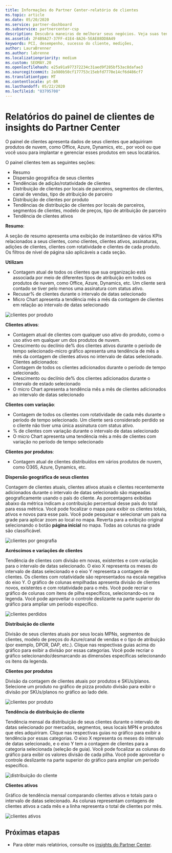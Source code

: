 ```yaml
---
title: Informações do Partner Center-relatório de clientes
ms.topic: article
ms.date: 05/20/2020
ms.service: partner-dashboard
ms.subservice: partnercenter-csp
description: Descubra maneiras de melhorar seus negócios. Veja suas tendências específicas do cliente por geografia, por produto e outros atributos.
ms.assetid: 2F4B9A27-37FF-41E4-8A26-5EAE88DD8A49
keywords: PCI, desempenho, sucesso do cliente, medições,
author: LauraBrenner
ms.author: labrenne
ms.localizationpriority: medium
ms.custom: SEOMAY.20
ms.openlocfilehash: e25a91a977372234c31aed9f285bf53ac8dafae3
ms.sourcegitcommit: 2a980b50cf177753c15ebfd7770e14cf6d486cf7
ms.translationtype: MT
ms.contentlocale: pt-BR
ms.lasthandoff: 05/22/2020
ms.locfileid: "83795708"
---
```

# <a name="customers-dashboard-reports-from-partner-center-insights"></a>Relatórios do painel de clientes de insights do Partner Center

O painel de clientes apresenta dados de seus clientes que adquiriram produtos de nuvem, como Office, Azure, Dynamics, etc., por você ou que você usou para implantar e gerenciar esses produtos em seus locatários. 
 
O painel clientes tem as seguintes seções: 

- Resumo  
- Dispersão geográfica de seus clientes 
- Tendências de adição/rotatividade de clientes 
- Distribuição de clientes por locais de parceiros, segmentos de clientes, canal de vendas, tipo de atribuição de parceiro 
- Distribuição de clientes por produto 
- Tendências de distribuição de clientes por locais de parceiros, segmentos de clientes, modelo de preços, tipo de atribuição de parceiro 
- Tendência de clientes ativos 

**Resumo**:

A seção de resumo apresenta uma exibição de instantâneo de vários KPIs relacionados a seus clientes, como clientes, clientes ativos, assinaturas, adições de clientes, clientes com rotatividade e clientes de cada produto. Os filtros de nível de página são aplicáveis a cada seção.

**Utilizam**

- Contagem atual de todos os clientes que sua organização está associada por meio de diferentes tipos de atribuição em todos os produtos de nuvem, como Office, Azure, Dynamics, etc. Um cliente será contado se tiver pelo menos uma assinatura com status ativo.  
- Recusar% de clientes durante o intervalo de datas selecionado 
- Micro Chart apresenta a tendência mês a mês da contagem de clientes em relação ao intervalo de datas selecionado

![clientes por produto](images/pci/customerproduct.png)

**Clientes ativos**:

- Contagem atual de clientes com qualquer uso ativo do produto, como o uso ativo em qualquer um dos produtos de nuvem. 
- Crescimento ou declínio de% dos clientes ativos durante o período de tempo selecionado-micro gráfico apresenta uma tendência de mês a mês da contagem de clientes ativos no intervalo de datas selecionado.
Clientes adicionados:
- Contagem de todos os clientes adicionados durante o período de tempo selecionado.
- Crescimento ou declínio de% dos clientes adicionados durante o intervalo de estado selecionado 
- O micro Chart apresenta a tendência mês a mês de clientes adicionados ao intervalo de datas selecionado 

**Clientes com variação**:
- Contagem de todos os clientes com rotatividade de cada mês durante o período de tempo selecionado. Um cliente será considerado perdido se o cliente não tiver uma única assinatura com status ativo. 
- % de clientes com variação durante o intervalo de datas selecionado 
- O micro Chart apresenta uma tendência mês a mês de clientes com variação no período de tempo selecionado 
 
**Clientes por produtos**:
- Contagem atual de clientes distribuídos em vários produtos de nuvem, como O365, Azure, Dynamics, etc.  

**Dispersão geográfica de seus clientes**

Contagem de clientes atuais, clientes ativos atuais e clientes recentemente adicionados durante o intervalo de datas selecionado são mapeadas geograficamente usando o país do cliente. As porcentagens exibidas abaixo da métrica indicam a contribuição percentual desse país do total para essa métrica. Você pode focalizar o mapa para exibir os clientes totais, ativos e novos para esse país. Você pode pesquisar e selecionar um país na grade para aplicar zoom ao local no mapa. Reverta para a exibição original selecionando o botão **página inicial** no mapa. Todas as colunas na grade são classificável.  

![clientes por geografia](images/pci/customersgeo.png)

**Acréscimos e variações de clientes**

Tendência de clientes com divisão em novas, existentes e com variação para o intervalo de datas selecionado. O eixo X representa os meses do intervalo de datas selecionado e o eixo Y representa a contagem de clientes. Os clientes com rotatividade são representados na escala negativa do eixo Y. O gráfico de colunas empilhadas apresenta divisão de clientes novos, existentes e com rotatividade para o mês. Você pode recriar o gráfico de colunas com itens de pilha específicos, selecionando-os na legenda. Você pode aproveitar o controle deslizante na parte superior do gráfico para ampliar um período específico. 

![clientes perdidos](images/pci/customerslost.png)

**Distribuição do cliente**

Divisão de seus clientes atuais por seus locais MPNs, segmentos de clientes, modelo de preços do Azure/canal de vendas e o tipo de atribuição (por exemplo, DPOR, DAP, etc.). Clique nas respectivas guias acima do gráfico para exibir a divisão por essas categorias. Você pode recriar o gráfico selecionando/desmarcando as dimensões específicas selecionando os itens da legenda. 

**Clientes por produtos**

Divisão da contagem de clientes atuais por produtos e SKUs/planos. Selecione um produto no gráfico de pizza produto divisão para exibir o divisão por SKUs/planos no gráfico ao lado dele.

![clientes por produto](images/pci/customerbyprod.png)

**Tendência de distribuição do cliente** 

Tendência mensal da distribuição de seus clientes durante o intervalo de datas selecionado por mercados, segmentos, seus locais MPN e produtos que eles adquiriram. Clique nas respectivas guias no gráfico para exibir a tendência por essas categorias. O eixo X representa os meses do intervalo de datas selecionado, e o eixo Y tem a contagem de clientes para a categoria selecionada (seleção de guia). Você pode focalizar as colunas do gráfico para exibir os valores divisão de cada pilha. Você pode aproveitar o controle deslizante na parte superior do gráfico para ampliar um período específico.   

![distribuição do cliente](images/pci/customerdistri.png)

**Clientes ativos**

Gráfico de tendência mensal comparando clientes ativos e totais para o intervalo de datas selecionado. As colunas representam contagens de clientes ativos a cada mês e a linha representa o total de clientes por mês. 

![clientes ativos](images/pci/activecustomer.png)

## <a name="next-steps"></a>Próximas etapas

- Para obter mais relatórios, consulte os [insights do Partner Center](partner-center-insights.md).
